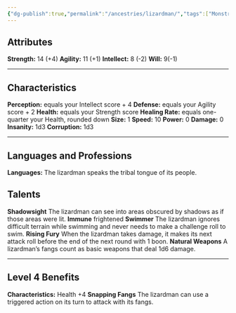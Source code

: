 ```yaml
---
{"dg-publish":true,"permalink":"/ancestries/lizardman/","tags":["Monstrous"]}
---
```


## Attributes
**Strength:** 14 (+4)
**Agility:** 11 (+1)
**Intellect:** 8 (-2)
**Will:** 9(-1)
- - -
## Characteristics
**Perception:** equals your Intellect score + 4
**Defense:** equals your Agility score + 2
**Health:** equals your Strength score
**Healing Rate:** equals one-quarter your Health, rounded down
**Size:** 1
**Speed:** 10
**Power:** 0
**Damage:** 0
**Insanity:** 1d3
**Corruption:** 1d3
- - -
## Languages and Professions
**Languages:** The lizardman speaks the tribal tongue of its people.
## Talents
**Shadowsight** The lizardman can see into areas obscured by shadows as if those areas were lit.
**Immune** frightened
**Swimmer** The lizardman ignores difficult terrain while swimming and never needs to make a challenge roll to swim.
**Rising Fury** When the lizardman takes damage, it makes its next attack roll before the end of the next round with 1 boon.
**Natural Weapons** A lizardman’s fangs count as basic weapons that deal 1d6 damage.
- - - 
## Level 4 Benefits
**Characteristics:** Health +4
**Snapping Fangs** The lizardman can use a triggered action on its turn to attack with its fangs.